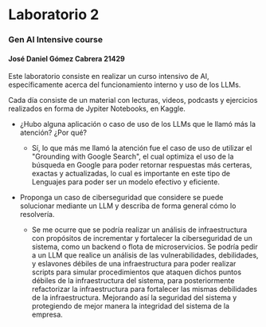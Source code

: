 # Laboratorio 2
### Gen AI Intensive course
#### José Daniel Gómez Cabrera 21429

Este laboratorio consiste en realizar un curso intensivo de AI, específicamente acerca del funcionamiento interno y uso de los LLMs. 

Cada día consiste de un material con lecturas, videos, podcasts y ejercicios realizados en forma de Jypiter Notebooks, en Kaggle.

- ¿Hubo alguna aplicación o caso de uso de los LLMs que le llamó más la atención? ¿Por qué?
  - Sí, lo que más me llamó la atención fue el caso de uso de utilizar el "Grounding with Google Search", el cual optimiza el uso de la búsqueda en Google para poder retornar respuestas más certeras, exactas y actualizadas, lo cual es importante en este tipo de Lenguajes para poder ser un modelo efectivo y eficiente.

- Proponga un caso de ciberseguridad que considere se puede solucionar mediante un LLM y describa de forma general cómo lo resolvería.
  - Se me ocurre que se podría realizar un análisis de infraestructura con propósitos de incrementar y fortalecer la ciberseguridad de un sistema, como un backend o flota de microservicios. Se podría pedir a un LLM que realice un análisis de las vulnerabilidades, debilidades, y eslavones débiles de una infraestructura para poder realizar scripts para simular procedimientos que ataquen dichos puntos débiles de la infraestructura del sistema, para posteriormente refactorizar la infraestructura para fortalecer las mismas debilidades de la infraestructura. Mejorando así la seguridad del sistema y protegiendo de mejor manera la integridad del sistema de la empresa.
